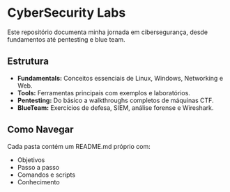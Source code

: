 # CyberSecurity Labs

Este repositório documenta minha jornada em cibersegurança, desde fundamentos até pentesting e blue team.

## Estrutura

- **Fundamentals:** Conceitos essenciais de Linux, Windows, Networking e Web.
- **Tools:** Ferramentas principais com exemplos e laboratórios.
- **Pentesting:** Do básico a walkthroughs completos de máquinas CTF.
- **BlueTeam:** Exercícios de defesa, SIEM, análise forense e Wireshark.

## Como Navegar

Cada pasta contém um README.md próprio com:
- Objetivos
- Passo a passo
- Comandos e scripts
- Conhecimento
